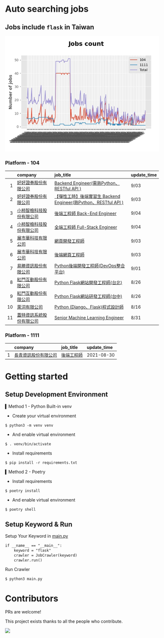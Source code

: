 # Auto searching jobs

## Jobs include `flask` in Taiwan 

 ![image](./doc/plot_img.jpg)


### Platform - 104


|    | company                                                                                | job_title                                                                                                     | update_time   |
|---:|:---------------------------------------------------------------------------------------|:--------------------------------------------------------------------------------------------------------------|:--------------|
|  1 | [好好證券股份有限公司](https://www.104.com.tw/company/1a2x6bjpjb?jobsource=2018indexpoc)         | [Backend Engineer(需熟Python、RESTful API )](https://www.104.com.tw/job/5572i?jobsource=2018indexpoc)            | 9/03          |
|  2 | [好好證券股份有限公司](https://www.104.com.tw/company/1a2x6bjpjb?jobsource=2018indexpoc)         | [【彈性工時】後端實習生 Backend Engineer(熟Python、RESTful API )](https://www.104.com.tw/job/7ckz0?jobsource=2018indexpoc) | 9/03          |
|  3 | [小柿智檢科技股份有限公司](https://www.104.com.tw/company/1a2x6bl77l?jobsource=2018indexpoc)       | [後端工程師 Back-End Engineer](https://www.104.com.tw/job/71bmd?jobsource=2018indexpoc)                            | 9/04          |
|  4 | [小柿智檢科技股份有限公司](https://www.104.com.tw/company/1a2x6bl77l?jobsource=2018indexpoc)       | [全端工程師 Full-Stack Engineer](https://www.104.com.tw/job/71bmz?jobsource=2018indexpoc)                          | 9/04          |
|  5 | [展市華科技有限公司](https://www.104.com.tw/company/1a2x6blbgu?jobsource=2018indexpoc)          | [網頁開發工程師](https://www.104.com.tw/job/78do7?jobsource=2018indexpoc)                                            | 9/03          |
|  6 | [展市華科技有限公司](https://www.104.com.tw/company/1a2x6blbgu?jobsource=2018indexpoc)          | [後端網頁工程師](https://www.104.com.tw/job/71amu?jobsource=2018indexpoc)                                            | 9/03          |
|  7 | [易勝資訊股份有限公司](https://www.104.com.tw/company/1a2x6bj8og?jobsource=jolist_a_relevance)   | [Python後端開發工程師(DevOps整合平台)](https://www.104.com.tw/job/7asvo?jobsource=jolist_a_relevance)                    | 9/01          |
|  8 | [紅門互動股份有限公司](https://www.104.com.tw/company/oh4m67k?jobsource=jolist_a_relevance)      | [Python Flask網站開發工程師(台北)](https://www.104.com.tw/job/6xtfl?jobsource=jolist_a_relevance)                      | 8/26          |
|  9 | [紅門互動股份有限公司](https://www.104.com.tw/company/oh4m67k?jobsource=jolist_a_relevance)      | [Python Flask網站研發工程師(台中)](https://www.104.com.tw/job/6kf9h?jobsource=jolist_a_relevance)                      | 8/26          |
| 10 | [萊泀有限公司](https://www.104.com.tw/company/1a2x6blg3t?jobsource=jolist_a_relevance)       | [Python (Django、Flask)程式設計師](https://www.104.com.tw/job/7cs5e?jobsource=jolist_a_relevance)                   | 8/16          |
| 11 | [蓋特資訊系統股份有限公司](https://www.104.com.tw/company/1a2x6biptb?jobsource=jolist_a_relevance) | [Senior Machine Learning Engineer](https://www.104.com.tw/job/6e6r8?jobsource=jolist_a_relevance)             | 8/31          |

### Platform - 1111


|    | company                                              | job_title                                      | update_time   |
|---:|:-----------------------------------------------------|:-----------------------------------------------|:--------------|
|  1 | [長青資訊股份有限公司](https://www.1111.com.tw/corp/71694811/) | [後端工程師](https://www.1111.com.tw/job/85012186/) | 2021-08-30    |



# Getting started
## Setup Development Environment
▍Method 1 - Python Built-in venv

- Create your virtual environment
```
$ python3 -m venv venv
```
- And enable virtual environment
```
$ . venv/bin/activate
```
- Install requirements
```
$ pip install -r requirements.txt 
```

▍Method 2 - Poetry
- Install requirements
```
$ poetry install
```
- And enable virtual environment
```
$ poetry shell
```

## Setup Keyword & Run

Setup Your Keyword in [main.py](./main.py#L88)
```
if __name__ == "__main__":
    keyword = "flask"
    crawler = JobCrawler(keyword)
    crawler.run()
```

Run Crawler
```
$ python3 main.py
```

# Contributors
PRs are welcome!

This project exists thanks to all the people who contribute.

<a href="https://github.com/hsuanchi/auto-search-flask-job/graphs/contributors">
  <img src="https://contrib.rocks/image?repo=hsuanchi/auto-search-flask-job"/>
</a>

